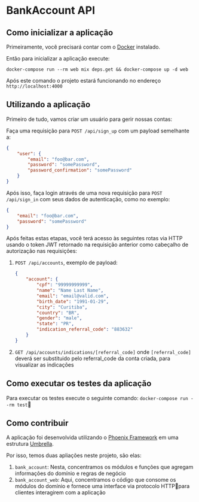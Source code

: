 # BankAccount API

## Como inicializar a aplicação

Primeiramente, você precisará contar com o [Docker](https://www.docker.com/) instalado.

Então para inicializar a aplicação execute:

`docker-compose run --rm web mix deps.get && docker-compose up -d web`

Após este comando o projeto estará funcionando no endereço `http://localhost:4000`

## Utilizando a aplicação

Primeiro de tudo, vamos criar um usuário para gerir nossas contas:

Faça uma requisição para `POST /api/sign_up` com um payload semelhante a:

```json
{
	"user": {
		"email": "foo@bar.com",
		"password": "somePassword",
		"password_confirmation": "somePassword"
	}
}
```

Após isso, faça login através de uma nova requisição para `POST /api/sign_in` com seus dados de autenticação, como no exemplo:

```json
{
	"email": "foo@bar.com",
	"password": "somePassword"
}
```

Após feitas estas etapas, você terá acesso às seguintes rotas via HTTP usando o token JWT retornado na requisição anterior como cabeçalho de autorização nas requisições:

1. `POST /api/accounts`, exemplo de payload:
	```json
	{
		"account": {
			"cpf": "99999999999",
			"name": "Name Last Name",
			"email": "email@valid.com",
			"birth_date": "1991-01-29",
			"city": "Curitiba",
			"country": "BR",
			"gender": "male",
			"state": "PR",
			"indication_referral_code": "883632"
		}
	}
	```
2. `GET /api/accounts/indications/[referral_code]` onde `[referral_code]` deverá ser substituido pelo referral_code da conta criada, para visualizar as indicações

## Como executar os testes da aplicação

Para executar os testes execute o seguinte comando: `docker-compose run --rm test`

## Como contribuir

A aplicação foi desenvolvida utilizando o [Phoenix Framework](https://www.phoenixframework.org/) em uma estrutura [Umbrella](https://elixir-lang.org/getting-started/mix-otp/dependencies-and-umbrella-projects.html).

Por isso, temos duas apliações neste projeto, são elas:

1. `bank_account`: Nesta, concentramos os módulos e funções que agregam informações do domínio e regras de negócio
2. `bank_account_web`: Aqui, concentramos o código que consome os módulos do domínio e fornece uma interface via protocolo HTTPpara clientes interagirem com a aplicação
